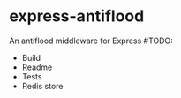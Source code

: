 # express-antiflood
An antiflood middleware for Express
#TODO:
* Build
* Readme
* Tests
* Redis store
